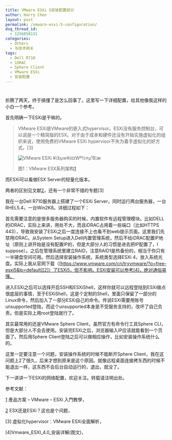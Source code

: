 ```yaml
---
title: VMware ESXi 5安装配置部分
author: Harry Chen
layout: post
permalink: /vmware-esxi-5-configuration/
dsq_thread_id:
  - 1256850131
categories:
  - Others
  - 与技术相关
tags:
  - Dell R710
  - iDRAC
  - Sphere Client
  - VMware ESXi
  - 安装配置
---
```

# 

折腾了两天，终于搞懂了是怎么回事了。这里写一下详细配置，给其他像我这样的小白一个参考。

首先明确一下ESXi是干嘛的。

> VMware ESXi是VMware的嵌入式hypervisor。ESXi没有服务控制台，可以说是一个精简版的ESX。对于由于成本和硬件还没有开始实施虚拟化的组织来说，使用免费的VMware ESXi hypervisor不失为着手虚拟化的好方式。[3]
>
> ![VMware ESXi ¥i¦bµw¥ó¤Wª½±µ¹B¦æ][1]
>
> 图1：VMware ESX系列架构[1]

而ESXi可以看做ESX Server的轻量化版本。

两者的区别见文献[2]，还有一个非常不错的专题[3]

我在一台Dell R710服务器上搭建了一个ESXi Server，同时运行两台服务器，一台RHEL5.4，一台Win2K8。详细过程如下：

首先需要注意的是很多服务器购买的时候，内置软件有远程管理模块。比如DELL的iDRAC，实际上来讲，用处不大，而且iDRAC占用着一些端口（比如HTTPS 443），导致我安装了ESXi之后一度连接不上也看不到web提示页面。这里我们先禁用iDRAC。从System Setup进入Dell内置管理系统，然后不给iDRAC配置IP地址（原则上讲开始是没有配置IP的，但是大部分人的习惯是进去把IP配置了，I suppose）。之后在管理系统里建立RAID，注意RAID1是热备份的，相当于你只有一半硬盘空间可用。然后选择安装操作系统，系统类型选择ESXi 4，放入系统光盘。实际上我从官网下载（[https://www.vmware.com/cn/tryvmware/?p=free-esxi5&lp=default][2]）了ESXi5，但不影响。ESXi安装可以参考[4]，绝对通俗易懂。

进入ESXi之后可以选择开启SSH和ESXiShell，这样你就可以远程登陆到ESXi做点很底层的事情，至于ESXiShell，这是个定制的Shell，里面只保留了一部分的Linux命令，然后加入了一部分ESXi自己的命令。传说ESXi需要用账号unsupported登陆，而这个unsupported本身是不受服务支持的，改坏了自己负责。但是实际上用root登陆就行了。

其实最常用的还是VMware Sphere Client，虽然官方有命令行工具Sphere CLI，但是大部分人不会去使用。安装完ESXi之后，浏览器输入IP应该就能看到一个页面了。然后用Sphere Client登陆之后可以做相应操作，比如安装操作系统什么的。

这里一定要注意一个问题，安装操作系统的时候不能断开Sphere Client，我在这问题上2了很久，后来才想到原来是这个原因。就像远程桌面连接拷东西的时候不能退出一样，这东西不会后台自动运行的，退出，就没了。

下一讲讲一下ESXi的网络配置，欢迎关注。转载请注明出处。

参考文献：

[1] 產品方案 – VMware – ESXi 入門教學，



[2] ESX还是ESXi？这也是个问题，



[3] 虚拟化hypervisor：VMware ESXi全面解析，



[4]Vmware_ESXI_4.0_安装详解(图文)，



   [1]: http://www.servicetech.com.hk/img/vmware_esxi.gif
   [2]: https://www.vmware.com/cn/tryvmware/?p=free-esxi5&lp=default
